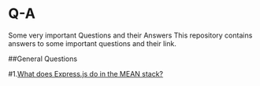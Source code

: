# Q-A
Some very important Questions and their Answers
This repository contains answers to some important questions and their link.

##General Questions</n>

#1.<a href="http://54.153.11.25:443/" style="text_decoration:none;">What does Express.js do in the MEAN stack?</a>


